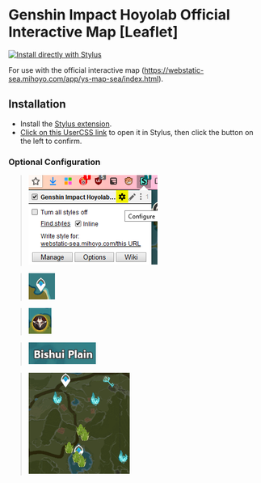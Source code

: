 ﻿# Genshin Impact Hoyolab Official Interactive Map [Leaflet]

[![Install directly with Stylus](https://img.shields.io/badge/Install%20directly%20with-Stylus-238b8b.svg)](https://raw.githubusercontent.com/mchubby/Genshin-Impact-Official-Interactive-Map-UserStyle/main/GenshinOfficialMap.user.css)

For use with the official interactive map (https://webstatic-sea.mihoyo.com/app/ys-map-sea/index.html).


## Installation

* Install the [Stylus extension](https://add0n.com/stylus.html).
* [Click on this UserCSS link](https://raw.githubusercontent.com/mchubby/Genshin-Impact-Official-Interactive-Map-UserStyle/main/GenshinOfficialMap.user.css) to open it in Stylus, then click the button on the left to confirm.

### Optional Configuration

> ![Settings pane](https://raw.githubusercontent.com/mchubby/Genshin-Impact-Official-Interactive-Map-UserStyle/main/images/config1.png)

> ![Setting: "Hide Pin Circular Frame"](https://raw.githubusercontent.com/mchubby/Genshin-Impact-Official-Interactive-Map-UserStyle/main/images/setting1.png)

> ![Setting: "Add Pin Glow"](https://raw.githubusercontent.com/mchubby/Genshin-Impact-Official-Interactive-Map-UserStyle/main/images/setting2.png)

> ![Setting: "Prettier Region Labels"](https://raw.githubusercontent.com/mchubby/Genshin-Impact-Official-Interactive-Map-UserStyle/main/images/setting3.png)

> ![Setting: "Invert map colors"](https://raw.githubusercontent.com/mchubby/Genshin-Impact-Official-Interactive-Map-UserStyle/main/images/setting4.png)

